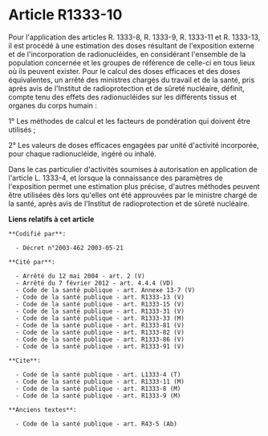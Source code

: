 # Article R1333-10

Pour l'application des articles R. 1333-8, R. 1333-9, R. 1333-11 et R. 1333-13, il est procédé à une estimation des doses
résultant de l'exposition externe et de l'incorporation de radionucléides, en considérant l'ensemble de la population
concernée et les groupes de référence de celle-ci en tous lieux où ils peuvent exister. Pour le calcul des doses efficaces et
des doses équivalentes, un arrêté des ministres chargés du travail et de la santé, pris après avis de l'Institut de
radioprotection et de sûreté nucléaire, définit, compte tenu des effets des radionucléides sur les différents tissus et
organes du corps humain :

1° Les méthodes de calcul et les facteurs de pondération qui doivent être utilisés ;

2° Les valeurs de doses efficaces engagées par unité d'activité incorporée, pour chaque radionucléide, ingéré ou inhalé.

Dans le cas particulier d'activités soumises à autorisation en application de l'article L. 1333-4, et lorsque la connaissance
des paramètres de l'exposition permet une estimation plus précise, d'autres méthodes peuvent être utilisées dès lors qu'elles
ont été approuvées par le ministre chargé de la santé, après avis de l'Institut de radioprotection et de sûreté nucléaire.

**Liens relatifs à cet article**

	**Codifié par**:

	  - Décret n°2003-462 2003-05-21

	**Cité par**:

	  - Arrêté du 12 mai 2004 - art. 2 (V)
	  - Arrêté du 7 février 2012 - art. 4.4.4 (VD)
	  - Code de la santé publique - art. Annexe 13-7 (V)
	  - Code de la santé publique - art. R1333-13 (V)
	  - Code de la santé publique - art. R1333-15 (V)
	  - Code de la santé publique - art. R1333-31 (V)
	  - Code de la santé publique - art. R1333-33 (M)
	  - Code de la santé publique - art. R1333-81 (V)
	  - Code de la santé publique - art. R1333-82 (V)
	  - Code de la santé publique - art. R1333-86 (V)
	  - Code de la santé publique - art. R1333-91 (V)

	**Cite**:

	  - Code de la santé publique - art. L1333-4 (T)
	  - Code de la santé publique - art. R1333-11 (M)
	  - Code de la santé publique - art. R1333-8 (M)
	  - Code de la santé publique - art. R1333-9 (M)

	**Anciens textes**:

	  - Code de la santé publique - art. R43-5 (Ab)
